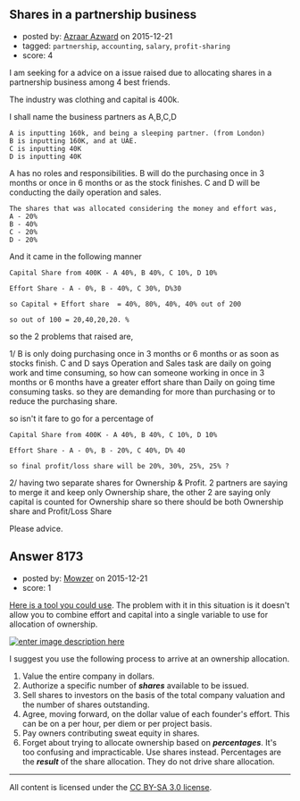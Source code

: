 ## Shares in a partnership business

- posted by: [Azraar Azward](https://stackexchange.com/users/6567079/azraar-azward) on 2015-12-21
- tagged: `partnership`, `accounting`, `salary`, `profit-sharing`
- score: 4

<p>I am seeking for a advice on a issue raised due to allocating shares in a partnership business among 4 best friends.</p>

<p>The industry was clothing and capital is 400k.</p>

<p>I shall name the business partners as A,B,C,D</p>

<pre><code>A is inputting 160k, and being a sleeping partner. (from London)
B is inputting 160K, and at UAE.
C is inputting 40K
D is inputting 40K
</code></pre>

<p>A has no roles and responsibilities.
B will do the purchasing once in 3 months or once in 6 months or as the stock finishes.
C and D will be conducting the daily operation and sales.</p>

<pre><code>The shares that was allocated considering the money and effort was,
A - 20%
B - 40%
C - 20%
D - 20%
</code></pre>

<p>And it came in the following manner</p>

<pre><code>Capital Share from 400K - A 40%, B 40%, C 10%, D 10% 

Effort Share - A - 0%, B - 40%, C 30%, D%30

so Capital + Effort share  = 40%, 80%, 40%, 40% out of 200

so out of 100 = 20,40,20,20. %
</code></pre>

<p>so the 2 problems that raised are,</p>

<p>1/ B is only doing purchasing once in 3 months or 6 months or as soon as stocks finish. C and D says Operation and Sales task are daily on going work and time consuming, so how can someone working in once in 3 months or 6 months have a greater effort share than Daily on going time consuming tasks. so they are demanding for more than purchasing or to reduce the purchasing share.</p>

<p>so isn't it fare to go for a percentage of </p>

<pre><code>Capital Share from 400K - A 40%, B 40%, C 10%, D 10% 

Effort Share - A - 0%, B - 20%, C 40%, D% 40

so final profit/loss share will be 20%, 30%, 25%, 25% ?
</code></pre>

<p>2/ having two separate shares for Ownership &amp; Profit. 2 partners are saying to merge it and keep only Ownership share, the other 2 are saying only capital is counted for Ownership share so there should be both Ownership share and Profit/Loss Share</p>

<p>Please advice.</p>



## Answer 8173

- posted by: [Mowzer](https://stackexchange.com/users/1803081/mowzer) on 2015-12-21
- score: 1

<p><a href="http://foundrs.com" rel="nofollow noreferrer">Here is a tool you could use</a>. The problem with it in this situation is it doesn't allow you to combine effort and capital into a single variable to use for allocation of ownership.</p>

<p><a href="https://i.stack.imgur.com/Iqblp.png" rel="nofollow noreferrer"><img src="https://i.stack.imgur.com/Iqblp.png" alt="enter image description here"></a></p>

<p>I suggest you use the following process to arrive at an ownership allocation.</p>

<ol>
<li>Value the entire company in dollars.</li>
<li>Authorize a specific number of <strong><em>shares</em></strong> available to be issued.</li>
<li>Sell shares to investors on the basis of the total company valuation and the number of shares outstanding.</li>
<li>Agree, moving forward, on the dollar value of each founder's effort. This can be on a per hour, per diem or per project basis.</li>
<li>Pay owners contributing sweat equity in shares.</li>
<li>Forget about trying to allocate ownership based on <strong><em>percentages</em></strong>. It's too confusing and impracticable. Use shares instead. Percentages are the <strong><em>result</em></strong> of the share allocation. They do not drive share allocation.</li>
</ol>




---

All content is licensed under the [CC BY-SA 3.0 license](https://creativecommons.org/licenses/by-sa/3.0/).

